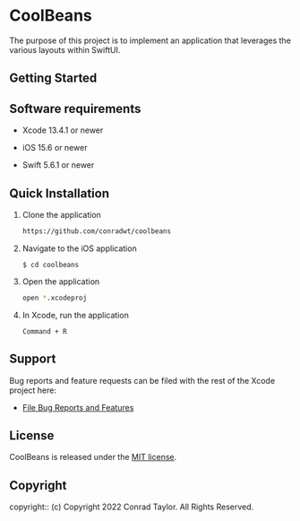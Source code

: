 # CoolBeans

The purpose of this project is to implement an application that leverages the various layouts within SwiftUI.

## Getting Started

## Software requirements

- Xcode 13.4.1 or newer

- iOS 15.6 or newer

- Swift 5.6.1 or newer

## Quick Installation

1. Clone the application

   ```zsh
   https://github.com/conradwt/coolbeans
   ```

2. Navigate to the iOS application

   ```
   $ cd coolbeans
   ```

3. Open the application

   ```zsh
   open *.xcodeproj
   ```

4. In Xcode, run the application

   ```text
   Command + R
   ```

## Support

Bug reports and feature requests can be filed with the rest of the Xcode project here:

- [File Bug Reports and Features](https://github.com/conradwt/coolbeans/issues)

## License

CoolBeans is released under the [MIT license](./LICENSE.md).

## Copyright

copyright:: (c) Copyright 2022 Conrad Taylor. All Rights Reserved.
